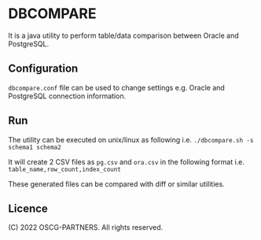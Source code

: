 # DBCOMPARE

It is a java utility to perform table/data comparison between Oracle and
PostgreSQL.

## Configuration

`dbcompare.conf` file can be used to change settings e.g. Oracle and PostgreSQL
connection information.

## Run

The utility can be executed on unix/linux as following i.e.
	`./dbcompare.sh -s schema1 schema2`

It will create 2 CSV files as `pg.csv` and `ora.csv` in the following format i.e.
	`table_name,row_count,index_count`

These generated files can be compared with diff or similar utilities.

## Licence

(C) 2022 OSCG-PARTNERS. All rights reserved.

